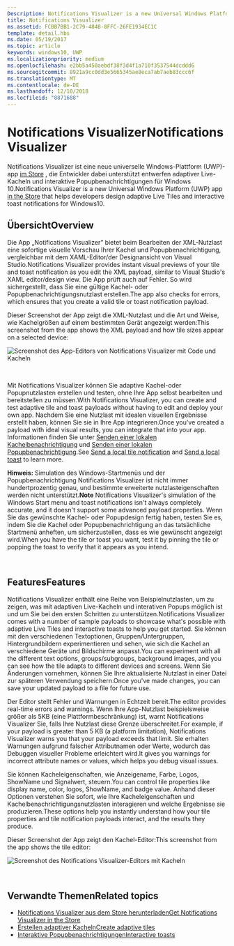 ```yaml
---
Description: Notifications Visualizer is a new Universal Windows Platform (UWP) app in the Store that helps developers design adaptive live tiles for Windows 10.
title: Notifications Visualizer
ms.assetid: FCBB7BB1-2C79-484B-8FFC-26FE1934EC1C
template: detail.hbs
ms.date: 05/19/2017
ms.topic: article
keywords: windows10, UWP
ms.localizationpriority: medium
ms.openlocfilehash: e2bb5a450aebdf38f3d4f1a710f3537544dcddd6
ms.sourcegitcommit: 8921a9cc0dd3e5665345ae8eca7ab7aeb83ccc6f
ms.translationtype: MT
ms.contentlocale: de-DE
ms.lasthandoff: 12/10/2018
ms.locfileid: "8871688"
---
```

# <a name="notifications-visualizer"></a><span data-ttu-id="52b02-103">Notifications Visualizer</span><span class="sxs-lookup"><span data-stu-id="52b02-103">Notifications Visualizer</span></span>

 


<span data-ttu-id="52b02-104">Notifications Visualizer ist eine neue universelle Windows-Plattform (UWP)-app [im Store](https://www.microsoft.com/store/apps/notifications-visualizer/9nblggh5xsl1) , die Entwickler dabei unterstützt entwerfen adaptiver Live-Kacheln und interaktive Popupbenachrichtigungen für Windows 10.</span><span class="sxs-lookup"><span data-stu-id="52b02-104">Notifications Visualizer is a new Universal Windows Platform (UWP) app [in the Store](https://www.microsoft.com/store/apps/notifications-visualizer/9nblggh5xsl1) that helps developers design adaptive Live Tiles and interactive toast notifications for Windows10.</span></span>


## <a name="overview"></a><span data-ttu-id="52b02-105">Übersicht</span><span class="sxs-lookup"><span data-stu-id="52b02-105">Overview</span></span>

<span data-ttu-id="52b02-106">Die App „Notifications Visualizer” bietet beim Bearbeiten der XML-Nutzlast eine sofortige visuelle Vorschau Ihrer Kachel und Popupbenachrichtigung, vergleichbar mit dem XAML-Editor/der Designansicht von Visual Studio.</span><span class="sxs-lookup"><span data-stu-id="52b02-106">Notifications Visualizer provides instant visual previews of your tile and toast notification as you edit the XML payload, similar to Visual Studio's XAML editor/design view.</span></span> <span data-ttu-id="52b02-107">Die App prüft auch auf Fehler. So wird sichergestellt, dass Sie eine gültige Kachel- oder Popupbenachrichtigungsnutzlast erstellen.</span><span class="sxs-lookup"><span data-stu-id="52b02-107">The app also checks for errors, which ensures that you create a valid tile or toast notification payload.</span></span>

<span data-ttu-id="52b02-108">Dieser Screenshot der App zeigt die XML-Nutzlast und die Art und Weise, wie Kachelgrößen auf einem bestimmten Gerät angezeigt werden:</span><span class="sxs-lookup"><span data-stu-id="52b02-108">This screenshot from the app shows the XML payload and how tile sizes appear on a selected device:</span></span>

![Screenshot des App-Editors von Notifications Visualizer mit Code und Kacheln](images/notif-visualizer-001.png)

 

<span data-ttu-id="52b02-110">Mit Notifications Visualizer können Sie adaptive Kachel-oder Popupnutzlasten erstellen und testen, ohne Ihre App selbst bearbeiten und bereitstellen zu müssen.</span><span class="sxs-lookup"><span data-stu-id="52b02-110">With Notifications Visualizer, you can create and test adaptive tile and toast payloads without having to edit and deploy your own app.</span></span> <span data-ttu-id="52b02-111">Nachdem Sie eine Nutzlast mit idealen visuellen Ergebnisse erstellt haben, können Sie sie in Ihre App integrieren.</span><span class="sxs-lookup"><span data-stu-id="52b02-111">Once you've created a payload with ideal visual results, you can integrate that into your app.</span></span> <span data-ttu-id="52b02-112">Informationen finden Sie unter [Senden einer lokalen Kachelbenachrichtigung](sending-a-local-tile-notification.md) und [Senden einer lokalen Popupbenachrichtigung](send-local-toast.md).</span><span class="sxs-lookup"><span data-stu-id="52b02-112">See [Send a local tile notification](sending-a-local-tile-notification.md) and [Send a local toast](send-local-toast.md) to learn more.</span></span>

<span data-ttu-id="52b02-113">**Hinweis:**  Simulation des Windows-Startmenüs und der Popupbenachrichtigung Notifications Visualizer ist nicht immer hundertprozentig genau, und bestimmte erweiterte nutzlasteigenschaften werden nicht unterstützt.</span><span class="sxs-lookup"><span data-stu-id="52b02-113">**Note** Notifications Visualizer's simulation of the Windows Start menu and toast notifications isn't always completely accurate, and it doesn't support some advanced payload properties.</span></span> <span data-ttu-id="52b02-114">Wenn Sie das gewünschte Kachel- oder Popupdesign fertig haben, testen Sie es, indem Sie die Kachel oder Popupbenachrichtigung an das tatsächliche Startmenü anheften, um sicherzustellen, dass es wie gewünscht angezeigt wird.</span><span class="sxs-lookup"><span data-stu-id="52b02-114">When you have the tile or toast you want, test it by pinning the tile or popping the toast to verify that it appears as you intend.</span></span>

 

## <a name="features"></a><span data-ttu-id="52b02-115">Features</span><span class="sxs-lookup"><span data-stu-id="52b02-115">Features</span></span>

<span data-ttu-id="52b02-116">Notifications Visualizer enthält eine Reihe von Beispielnutzlasten, um zu zeigen, was mit adaptiven Live-Kacheln und interativen Popups möglich ist und um Sie bei den ersten Schritten zu unterstützen.</span><span class="sxs-lookup"><span data-stu-id="52b02-116">Notifications Visualizer comes with a number of sample payloads to showcase what's possible with adaptive Live Tiles and interactive toasts to help you get started.</span></span> <span data-ttu-id="52b02-117">Sie können mit den verschiedenen Textoptionen, Gruppen/Untergruppen, Hintergrundbildern experimentieren und sehen, wie sich die Kachel an verschiedene Geräte und Bildschirme anpasst.</span><span class="sxs-lookup"><span data-stu-id="52b02-117">You can experiment with all the different text options, groups/subgroups, background images, and you can see how the tile adapts to different devices and screens.</span></span> <span data-ttu-id="52b02-118">Wenn Sie Änderungen vornehmen, können Sie Ihre aktualisierte Nutzlast in einer Datei zur späteren Verwendung speichern.</span><span class="sxs-lookup"><span data-stu-id="52b02-118">Once you've made changes, you can save your updated payload to a file for future use.</span></span>

<span data-ttu-id="52b02-119">Der Editor stellt Fehler und Warnungen in Echtzeit bereit.</span><span class="sxs-lookup"><span data-stu-id="52b02-119">The editor provides real-time errors and warnings.</span></span> <span data-ttu-id="52b02-120">Wenn Ihre App-Nutzlast beispielsweise größer als 5KB (eine Plattformbeschränkung) ist, warnt Notifications Visualizer Sie, falls Ihre Nutzlast diese Grenze überschreitet.</span><span class="sxs-lookup"><span data-stu-id="52b02-120">For example, if your payload is greater than 5 KB (a platform limitation), Notifications Visualizer warns you that your payload exceeds that limit.</span></span> <span data-ttu-id="52b02-121">Sie erhalten Warnungen aufgrund falscher Attributnamen oder Werte, wodurch das Debuggen visueller Probleme erleichtert wird.</span><span class="sxs-lookup"><span data-stu-id="52b02-121">It gives you warnings for incorrect attribute names or values, which helps you debug visual issues.</span></span>

<span data-ttu-id="52b02-122">Sie können Kacheleigenschaften, wie Anzeigename, Farbe, Logos, ShowName und Signalwert, steuern.</span><span class="sxs-lookup"><span data-stu-id="52b02-122">You can control tile properties like display name, color, logos, ShowName, and badge value.</span></span> <span data-ttu-id="52b02-123">Anhand dieser Optionen verstehen Sie sofort, wie Ihre Kacheleigenschaften und Kachelbenachrichtigungsnutzlasten interagieren und welche Ergebnisse sie produzieren.</span><span class="sxs-lookup"><span data-stu-id="52b02-123">These options help you instantly understand how your tile properties and tile notification payloads interact, and the results they produce.</span></span>

<span data-ttu-id="52b02-124">Dieser Screenshot der App zeigt den Kachel-Editor:</span><span class="sxs-lookup"><span data-stu-id="52b02-124">This screenshot from the app shows the tile editor:</span></span>

![Screenshot des Notifications Visualizer-Editors mit Kacheln](images/notif-visualizer-004.png)

 

## <a name="related-topics"></a><span data-ttu-id="52b02-126">Verwandte Themen</span><span class="sxs-lookup"><span data-stu-id="52b02-126">Related topics</span></span>

* [<span data-ttu-id="52b02-127">Notifications Visualizer aus dem Store herunterladen</span><span class="sxs-lookup"><span data-stu-id="52b02-127">Get Notifications Visualizer in the Store</span></span>](https://www.microsoft.com/store/apps/notifications-visualizer/9nblggh5xsl1)
* [<span data-ttu-id="52b02-128">Erstellen adaptiver Kacheln</span><span class="sxs-lookup"><span data-stu-id="52b02-128">Create adaptive tiles</span></span>](create-adaptive-tiles.md)
* [<span data-ttu-id="52b02-129">Interaktive Popupbenachrichtigungen</span><span class="sxs-lookup"><span data-stu-id="52b02-129">Interactive toasts</span></span>](adaptive-interactive-toasts.md)